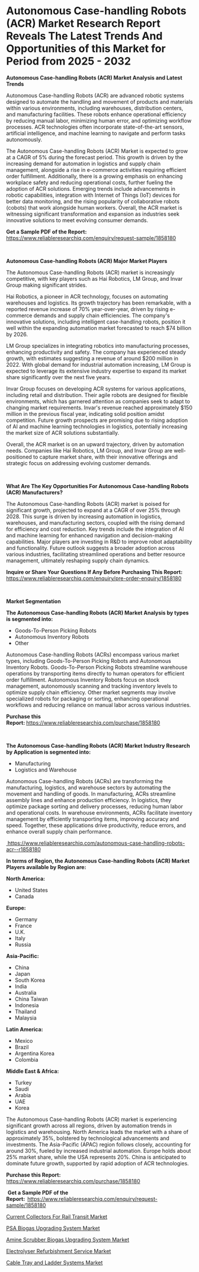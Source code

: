 <p><h1>Autonomous Case-handling Robots (ACR) Market Research Report Reveals The Latest Trends And Opportunities of this Market for Period from 2025 - 2032</h1></p><p><strong>Autonomous Case-handling Robots (ACR) Market Analysis and Latest Trends</strong></p>
<p><p>Autonomous Case-handling Robots (ACR) are advanced robotic systems designed to automate the handling and movement of products and materials within various environments, including warehouses, distribution centers, and manufacturing facilities. These robots enhance operational efficiency by reducing manual labor, minimizing human error, and optimizing workflow processes. ACR technologies often incorporate state-of-the-art sensors, artificial intelligence, and machine learning to navigate and perform tasks autonomously.</p><p>The Autonomous Case-handling Robots (ACR) Market is expected to grow at a CAGR of 5% during the forecast period. This growth is driven by the increasing demand for automation in logistics and supply chain management, alongside a rise in e-commerce activities requiring efficient order fulfillment. Additionally, there is a growing emphasis on enhancing workplace safety and reducing operational costs, further fueling the adoption of ACR solutions. Emerging trends include advancements in robotic capabilities, integration with Internet of Things (IoT) devices for better data monitoring, and the rising popularity of collaborative robots (cobots) that work alongside human workers. Overall, the ACR market is witnessing significant transformation and expansion as industries seek innovative solutions to meet evolving consumer demands.</p></p>
<p><strong>Get a Sample PDF of the Report:&nbsp;</strong> <a href="https://www.reliableresearchiq.com/enquiry/request-sample/1858180?utm_campaign=104&utm_medium=2&utm_source=Github&utm_content=ia&utm_term=12042025&utm_id=autonomous-case-handling-robots-acr">https://www.reliableresearchiq.com/enquiry/request-sample/1858180</a></p>
<p>&nbsp;</p>
<p><strong>Autonomous Case-handling Robots (ACR) Major Market Players</strong></p>
<p><p>The Autonomous Case-handling Robots (ACR) market is increasingly competitive, with key players such as Hai Robotics, LM Group, and Invar Group making significant strides. </p><p>Hai Robotics, a pioneer in ACR technology, focuses on automating warehouses and logistics. Its growth trajectory has been remarkable, with a reported revenue increase of 70% year-over-year, driven by rising e-commerce demands and supply chain efficiencies. The company's innovative solutions, including intelligent case-handling robots, position it well within the expanding automation market forecasted to reach $74 billion by 2026.</p><p>LM Group specializes in integrating robotics into manufacturing processes, enhancing productivity and safety. The company has experienced steady growth, with estimates suggesting a revenue of around $200 million in 2022. With global demand for industrial automation increasing, LM Group is expected to leverage its extensive industry expertise to expand its market share significantly over the next five years.</p><p>Invar Group focuses on developing ACR systems for various applications, including retail and distribution. Their agile robots are designed for flexible environments, which has garnered attention as companies seek to adapt to changing market requirements. Invar's revenue reached approximately $150 million in the previous fiscal year, indicating solid position amidst competition. Future growth prospects are promising due to rising adoption of AI and machine learning technologies in logistics, potentially increasing the market size of ACR solutions substantially.</p><p>Overall, the ACR market is on an upward trajectory, driven by automation needs. Companies like Hai Robotics, LM Group, and Invar Group are well-positioned to capture market share, with their innovative offerings and strategic focus on addressing evolving customer demands.</p></p>
<p>&nbsp;</p>
<p><strong>What Are The Key Opportunities For Autonomous Case-handling Robots (ACR) Manufacturers?</strong></p>
<p><p>The Autonomous Case-handling Robots (ACR) market is poised for significant growth, projected to expand at a CAGR of over 25% through 2028. This surge is driven by increasing automation in logistics, warehouses, and manufacturing sectors, coupled with the rising demand for efficiency and cost reduction. Key trends include the integration of AI and machine learning for enhanced navigation and decision-making capabilities. Major players are investing in R&D to improve robot adaptability and functionality. Future outlook suggests a broader adoption across various industries, facilitating streamlined operations and better resource management, ultimately reshaping supply chain dynamics.</p></p>
<p><strong>Inquire or Share Your Questions If Any Before Purchasing This Report:</strong> <a href="https://www.reliableresearchiq.com/enquiry/pre-order-enquiry/1858180?utm_campaign=104&utm_medium=2&utm_source=Github&utm_content=ia&utm_term=12042025&utm_id=autonomous-case-handling-robots-acr">https://www.reliableresearchiq.com/enquiry/pre-order-enquiry/1858180</a></p>
<p>&nbsp;</p>
<p><strong>Market Segmentation</strong></p>
<p><strong>The Autonomous Case-handling Robots (ACR) Market Analysis by types is segmented into:</strong></p>
<p><ul><li>Goods-To-Person Picking Robots</li><li>Autonomous Inventory Robots</li><li>Other</li></ul></p>
<p><p>Autonomous Case-handling Robots (ACRs) encompass various market types, including Goods-To-Person Picking Robots and Autonomous Inventory Robots. Goods-To-Person Picking Robots streamline warehouse operations by transporting items directly to human operators for efficient order fulfillment. Autonomous Inventory Robots focus on stock management, autonomously scanning and tracking inventory levels to optimize supply chain efficiency. Other market segments may involve specialized robots for packaging or sorting, enhancing operational workflows and reducing reliance on manual labor across various industries.</p></p>
<p><strong>Purchase this Report:&nbsp;</strong><a href="https://www.reliableresearchiq.com/purchase/1858180?utm_campaign=104&utm_medium=2&utm_source=Github&utm_content=ia&utm_term=12042025&utm_id=autonomous-case-handling-robots-acr">https://www.reliableresearchiq.com/purchase/1858180</a></p>
<p>&nbsp;</p>
<p><strong>The Autonomous Case-handling Robots (ACR) Market Industry Research by Application is segmented into:</strong></p>
<p><ul><li>Manufacturing</li><li>Logistics and Warehouse</li></ul></p>
<p><p>Autonomous Case-handling Robots (ACRs) are transforming the manufacturing, logistics, and warehouse sectors by automating the movement and handling of goods. In manufacturing, ACRs streamline assembly lines and enhance production efficiency. In logistics, they optimize package sorting and delivery processes, reducing human labor and operational costs. In warehouse environments, ACRs facilitate inventory management by efficiently transporting items, improving accuracy and speed. Together, these applications drive productivity, reduce errors, and enhance overall supply chain performance.</p></p>
<p><a href="https://www.reliableresearchiq.com/autonomous-case-handling-robots-acr--r1858180?utm_campaign=104&utm_medium=2&utm_source=Github&utm_content=ia&utm_term=12042025&utm_id=autonomous-case-handling-robots-acr">&nbsp;https://www.reliableresearchiq.com/autonomous-case-handling-robots-acr--r1858180</a></p>
<p><strong>In terms of Region, the Autonomous Case-handling Robots (ACR) Market Players available by Region are:</strong></p>
<p>
    <p> <strong> North America: </strong>
        <ul>
            <li>United States</li>
            <li>Canada</li>
        </ul>
        </p> 
    <p> <strong> Europe: </strong>
        <ul>
            <li>Germany</li>
            <li>France</li>
            <li>U.K.</li>
            <li>Italy</li>
            <li>Russia</li>
        </ul>
        </p> 
    <p> <strong> Asia-Pacific: </strong>
        <ul>
            <li>China</li>
            <li>Japan</li>
            <li>South Korea</li>
            <li>India</li>
            <li>Australia</li>
            <li>China Taiwan</li>
            <li>Indonesia</li>
            <li>Thailand</li>
            <li>Malaysia</li>
        </ul>
        </p> 
    <p> <strong> Latin America: </strong>
        <ul>
            <li>Mexico</li>
            <li>Brazil</li>
            <li>Argentina Korea</li>
            <li>Colombia</li>
        </ul>
        </p> 
    <p> <strong> Middle East & Africa: </strong>
        <ul>
            <li>Turkey</li>
            <li>Saudi</li>
            <li>Arabia</li>
            <li>UAE</li>
            <li>Korea</li>
        </ul>
    </p>
    </p>
<p><p>The Autonomous Case-handling Robots (ACR) market is experiencing significant growth across all regions, driven by automation trends in logistics and warehousing. North America leads the market with a share of approximately 35%, bolstered by technological advancements and investments. The Asia-Pacific (APAC) region follows closely, accounting for around 30%, fueled by increased industrial automation. Europe holds about 25% market share, while the USA represents 20%. China is anticipated to dominate future growth, supported by rapid adoption of ACR technologies.</p></p>
<p><strong>Purchase this Report: </strong><a href="https://www.reliableresearchiq.com/purchase/1858180?utm_campaign=104&utm_medium=2&utm_source=Github&utm_content=ia&utm_term=12042025&utm_id=autonomous-case-handling-robots-acr">https://www.reliableresearchiq.com/purchase/1858180</a></p>
<p>&nbsp;<strong>Get a Sample PDF of the Report:&nbsp;&nbsp;</strong><a href="https://www.reliableresearchiq.com/enquiry/request-sample/1858180?utm_campaign=104&utm_medium=2&utm_source=Github&utm_content=ia&utm_term=12042025&utm_id=autonomous-case-handling-robots-acr">https://www.reliableresearchiq.com/enquiry/request-sample/1858180</a></p>
<p><strong></strong></p>
<p><p><a href="https://github.com/nedzazollo74/Market-Research-Report-List-1/blob/main/current-collectors-for-rail-transit-market.md?utm_campaign=104&utm_medium=2&utm_source=Github&utm_content=ia&utm_term=12042025&utm_id=autonomous-case-handling-robots-acr">Current Collectors For Rail Transit Market</a></p><p><a href="https://github.com/evraltandre36/Market-Research-Report-List-1/blob/main/psa-biogas-upgrading-system-market.md?utm_campaign=104&utm_medium=2&utm_source=Github&utm_content=ia&utm_term=12042025&utm_id=autonomous-case-handling-robots-acr">PSA Biogas Upgrading System Market</a></p><p><a href="https://github.com/cavushjla/Market-Research-Report-List-1/blob/main/amine-scrubber-biogas-upgrading-system-market.md?utm_campaign=104&utm_medium=2&utm_source=Github&utm_content=ia&utm_term=12042025&utm_id=autonomous-case-handling-robots-acr">Amine Scrubber Biogas Upgrading System Market</a></p><p><a href="https://github.com/hoppeellia6b/Market-Research-Report-List-1/blob/main/electrolyser-refurbishment-service-market.md?utm_campaign=104&utm_medium=2&utm_source=Github&utm_content=ia&utm_term=12042025&utm_id=autonomous-case-handling-robots-acr">Electrolyser Refurbishment Service Market</a></p><p><a href="https://github.com/kleyderoomes/Market-Research-Report-List-1/blob/main/cable-tray-and-ladder-systems-market.md?utm_campaign=104&utm_medium=2&utm_source=Github&utm_content=ia&utm_term=12042025&utm_id=autonomous-case-handling-robots-acr">Cable Tray and Ladder Systems Market</a></p></p>